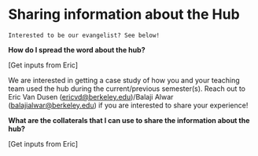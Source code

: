 # Sharing information about the Hub

```{note}
Interested to be our evangelist? See below!

```

**How do I spread the word about the hub?**

[Get inputs from Eric] 

We are interested in getting a case study of how you and your teaching team used the hub during the current/previous semester(s). Reach out to Eric Van Dusen (ericvd@berkeley.edu)/Balaji Alwar (balajialwar@berkeley.edu) if you are interested to share your experience!


**What are the collaterals that I can use to share the information about the hub?**

[Get inputs from Eric] 



